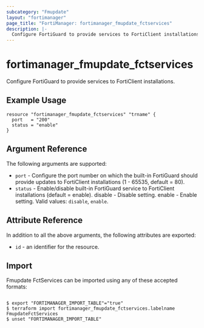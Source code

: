 ```yaml
---
subcategory: "Fmupdate"
layout: "fortimanager"
page_title: "FortiManager: fortimanager_fmupdate_fctservices"
description: |-
  Configure FortiGuard to provide services to FortiClient installations.
---
```


# fortimanager_fmupdate_fctservices
Configure FortiGuard to provide services to FortiClient installations.

## Example Usage

```hcl
resource "fortimanager_fmupdate_fctservices" "trname" {
  port   = "200"
  status = "enable"
}
```

## Argument Reference


The following arguments are supported:


* `port` - Configure the port number on which the built-in FortiGuard should provide updates to FortiClient installations (1 - 65535, default = 80).
* `status` - Enable/disable built-in FortiGuard service to FortiClient installations (default = enable). disable - Disable setting. enable - Enable setting. Valid values: `disable`, `enable`.



## Attribute Reference

In addition to all the above arguments, the following attributes are exported:
* `id` - an identifier for the resource.

## Import

Fmupdate FctServices can be imported using any of these accepted formats:
```

$ export "FORTIMANAGER_IMPORT_TABLE"="true"
$ terraform import fortimanager_fmupdate_fctservices.labelname FmupdateFctServices
$ unset "FORTIMANAGER_IMPORT_TABLE"
```

